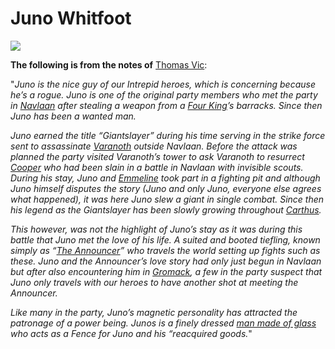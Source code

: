 # Juno Whitfoot
![](Juno%20Whitfoot/unknown.png)

**The following is from the notes of** [Thomas Vic](Thomas%20Vic.md):

"_Juno is the nice guy of our Intrepid heroes, which is concerning because he’s a rogue. Juno is one of the original party members who met the party in_ [_Navlaan_](../Locations/Carthus/Navlaan) _after stealing a weapon from a_ [_Four King_](../Groups/Knights%20of%20the%20four%20kings.md)_’s barracks. Since then Juno has been a wanted man._

_Juno earned the title “Giantslayer” during his time serving in the strike force sent to assassinate_ [_Varanoth_](../NPCs/Hestian/Varanoth.md) _outside Navlaan. Before the attack was planned the party visited Varanoth’s tower to ask Varanoth to resurrect_ [_Cooper_](Cooper%20Brasskin.md) _who had been slain in a battle in Navlaan with invisible scouts. During his stay, Juno and_ [_Emmeline_](Emmy%20Crystalridge.md) _took part in a fighting pit and although Juno himself disputes the story (Juno and only Juno, everyone else agrees what happened), it was here Juno slew a giant in single combat. Since then his legend as the Giantslayer has been slowly growing throughout_ [_Carthus_](../Locations/Carthus.md)_._

_This however, was not the highlight of Juno’s stay as it was during this battle that Juno met the love of his life. A suited and booted tiefling, known simply as “_[_The Announcer_](../NPCs/Carthian/The%20Announcer.md)_” who travels the world setting up fights such as these. Juno and the Announcer’s love story had only just begun in Navlaan but after also encountering him in_ [_Gromack_](../Locations/Carthus/Gromack.md)_, a few in the party suspect that Juno only travels with our heroes to have another shot at meeting the Announcer._

_Like many in the party, Juno’s magnetic personality has attracted the patronage of a power being. Junos is a finely dressed_ [_man made of glass_](../NPCs/Patrons/Glass%20man.md) _who acts as a Fence for Juno and his “reacquired goods._"